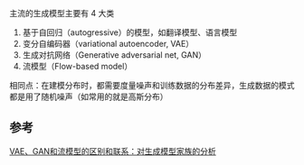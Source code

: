主流的生成模型主要有 4 大类

1. 基于自回归（autogressive）的模型，如翻译模型、语言模型
2. 变分自编码器（variational autoencoder, VAE）
3. 生成对抗网络（Generative adversarial net, GAN）
4. 流模型（Flow-based model）

相同点：在建模分布时，都需要度量噪声和训练数据的分布差异，生成数据的模式都是用了随机噪声（如常用的就是高斯分布）

## 参考

[VAE、GAN和流模型的区别和联系：对生成模型家族的分析](https://zhuanlan.zhihu.com/p/116775904)